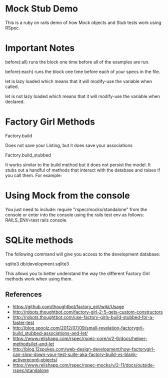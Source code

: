 Mock Stub Demo
==============

This is a ruby on rails demo of how Mock objects and Stub tests work using RSpec.

Important Notes
===============

before(:all) runs the block one time before all of the examples are run.

before(:each) runs the block one time before each of your specs in the file.

let is lazy loaded which means that it will modify-use the variable when called.

let is not lazy loaded which means that it will modify-use the variable when declared.

Factory Girl Methods
====================

Factory.build

Does not save your Listing, but it does save your associations

Factory.build_stubbed

It works similar to the build method but it does not persist the model. It stubs out a handful 
of methods that interact with the database and raises if you call them. For example:

Using Mock from the console
===========================

You just need to include: require "rspec/mocks/standalone" from the console or enter into the console using
the rails test env as follows: RAILS_ENV=test rails console.

SQLite methods
==============

The following command will give you access to the development database:

sqlite3 db/development.sqlite3

This allows you to better understand the way the different Factory Girl
methods work when using them.

References
----------

* https://github.com/thoughtbot/factory_girl/wiki/Usage
* http://robots.thoughtbot.com/factory-girl-2-5-gets-custom-constructors
* http://robots.thoughtbot.com/use-factory-girls-build-stubbed-for-a-faster-test
* http://blog.spoolz.com/2012/07/09/small-revelation-factorygirl-build_stubbed-associations-and-let/
* https://www.relishapp.com/rspec/rspec-core/v/2-6/docs/helper-methods/let-and-let
* http://blog.12spokes.com/web-design-development/how-factorygirl-can-slow-down-your-test-suite-aka-factory-build-vs-blank-activerecord-objects/
* https://www.relishapp.com/rspec/rspec-mocks/v/2-11/docs/outside-rspec/standalone